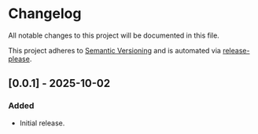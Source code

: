 # Changelog

All notable changes to this project will be documented in this file.

This project adheres to [Semantic Versioning](https://semver.org) and is automated via [release-please](https://github.com/googleapis/release-please).

## [0.0.1] - 2025-10-02
### Added
- Initial release.
